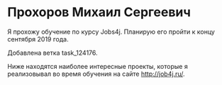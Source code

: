 # Прохоров Михаил Сергеевич

Я прохожу обучение по курсу Jobs4j. Планирую его пройти к концу сентября 2019 года.

Добавлена ветка task_124176.

Ниже находятся наиболее интересные проекты, которые я реализовывал во время обучения на сайте http://job4j.ru/.